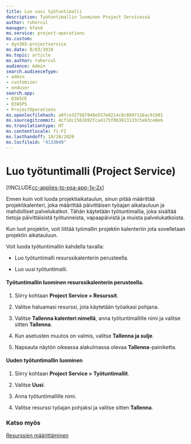 ```yaml
---
title: Luo uusi työtuntimalli
description: Työtuntimallin luominen Project Servicessä
author: ruhercul
manager: kfend
ms.service: project-operations
ms.custom:
- dyn365-projectservice
ms.date: 8/03/2018
ms.topic: article
ms.author: ruhercul
audience: Admin
search.audienceType:
- admin
- customizer
- enduser
search.app:
- D365CE
- D365PS
- ProjectOperations
ms.openlocfilehash: a0fce327587940e557e0214c8c0897116ac91901
ms.sourcegitcommit: 4cf1dc1561b92fca4175f0b3813133c5e63ce8e6
ms.translationtype: HT
ms.contentlocale: fi-FI
ms.lasthandoff: 10/28/2020
ms.locfileid: "4133049"
---
```

# <a name="create-a-work-hours-template-project-service"></a>Luo työtuntimalli (Project Service)

[!INCLUDE[cc-applies-to-psa-app-1x-2x](../includes/cc-applies-to-psa-app-1x-2x.md)]

Ennen kuin voit luoda projektiaikataulun, sinun pitää määrittää projektikalenteri, joka määrittää päivittäisen työajan aikatauluun ja mahdolliset palvelukatkot. Tähän käytetään työtuntimallia, joka sisältää tietoja päivittäisistä työtunneista, vapaapäivistä ja muista palvelukatkoista.  
  
 Kun luot projektin, voit liittää työmallin projektin kalenteriin jota sovelletaan projektin aikatauluun.  
  
 Voit luoda työtuntimallin kahdella tavalla:  
  
-   Luo työtuntimalli resurssikalenterin perusteella.  
  
-   Luo uusi työtuntimalli.  
  
#### <a name="to-create-a-work-hours-template-based-on-a-resources-calendar"></a>Työtuntimallin luominen resurssikalenterin perusteella.  
  
1.  Siirry kohtaan **Project Service > Resurssit**.  
  
2.  Valitse haluamasi resurssi, jota käytetään työaikasi pohjana.  
  
3.  Valitse **Tallenna kalenteri nimellä**, anna työtuntimallille nimi ja valitse sitten **Tallenna**.  
  
4.  Kun asetusten muutos on valmis, valitse **Tallenna ja sulje**.  
  
5.  Napsauta näytön oikeassa alakulmassa olevaa **Tallenna**-painiketta.  
  
#### <a name="to-create-a-new-work-hours-template"></a>Uuden työtuntimallin luominen  
  
1.  Siirry kohtaan **Project Service > Työtuntimallit**.  
  
2.  Valitse **Uusi**.  
  
3.  Anna työtuntimallille nimi.  
  
4.  Valitse resurssi työajan pohjaksi ja valitse sitten **Tallenna**.  
  
### <a name="see-also"></a>Katso myös  
 [Resurssien määrittäminen](../psa/set-up-resources.md)
